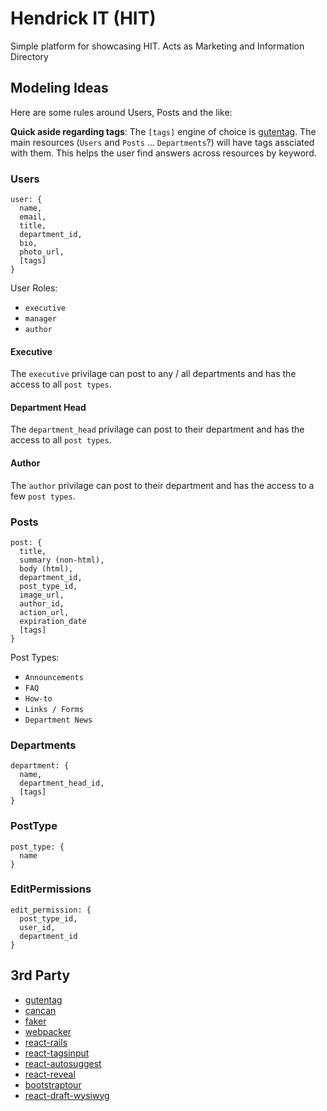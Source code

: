# Hendrick IT (HIT)

Simple platform for showcasing HIT. Acts as Marketing and Information Directory

## Modeling Ideas

Here are some rules around Users, Posts and the like:

**Quick aside regarding tags**: The `[tags]` engine of choice is [gutentag](https://github.com/pat/gutentag#installation). The main resources (`Users` and `Posts` ... `Departments`?) will have tags assciated with them. This helps the user find answers across resources by keyword.

### Users
````
user: {
  name,
  email,
  title,
  department_id,
  bio,
  photo_url,
  [tags]
}
````

User Roles:

- `executive`
- `manager`
- `author`

#### Executive
The `executive` privilage can post to any / all departments and has the access to all `post types`.

#### Department Head
The `department_head` privilage can post to their department and has the access to all `post types`.

#### Author
The `author` privilage can post to their department and has the access to a few `post types`.

### Posts
````
post: {
  title,
  summary (non-html),
  body (html),
  department_id,
  post_type_id,
  image_url,
  author_id,
  action_url,
  expiration_date
  [tags]
}
````

Post Types:

- `Announcements`
- `FAQ`
- `How-to`
- `Links / Forms`
- `Department News`

### Departments
````
department: {
  name,
  department_head_id,
  [tags]
}
````

### PostType
````
post_type: {
  name
}
````

### EditPermissions
````
edit_permission: {
  post_type_id,
  user_id,
  department_id
}
````

## 3rd Party

- [gutentag](https://github.com/pat/gutentag#installation)
- [cancan](https://github.com/ryanb/cancan)
- [faker](https://github.com/stympy/faker)
- [webpacker](https://github.com/rails/webpacker)
- [react-rails](https://github.com/reactjs/react-rails)
- [react-tagsinput](https://github.com/olahol/react-tagsinput)
- [react-autosuggest](https://github.com/moroshko/react-autosuggest)
- [react-reveal](https://github.com/rnosov/react-reveal)
- [bootstraptour](http://bootstraptour.com/)
- [react-draft-wysiwyg](https://github.com/jpuri/react-draft-wysiwyg)


